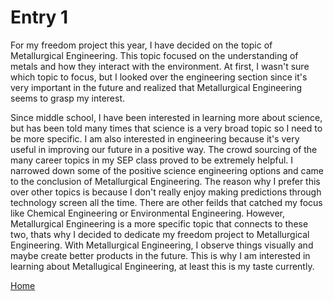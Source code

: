 # Entry 1

  For my freedom project this year, I have decided on the topic of Metallurgical Engineering. This topic focused on the understanding of metals and how they interact with the environment. At first, I wasn't sure which topic to focus, but I looked over the engineering section since it's very important in the future and realized that Metallurgical Engineering seems to grasp my interest. 

  Since middle school, I have been interested in learning more about science, but has been told many times that science is a very broad topic so I need to be more specific. I am also interested in engineering because it's very useful in improving our future in a positive way. The crowd sourcing of the many career topics in my SEP class proved to be extremely helpful. I narrowed down some of the positive science engineering options and came to the conclusion of Metallurgical Engineering. The reason why I prefer this over other topics is because I don't really enjoy making predictions through technology screen all the time. There are other feilds that catched my focus like Chemical Engineering or Environmental Engineering. However, Metallurgical Engineering is a more specific topic that connects to these two, thats why I decided to dedicate my freedom project to Metallurgical Engineering. With Metallurgical Engineering, I observe things visually and maybe create better products in the future. This is why I am interested in learning about Metallugical Engineering, at least this is my taste currently. 
  
  
[Home](../README.md)
